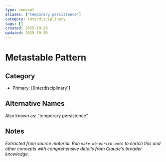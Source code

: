 ```yaml
---
type: concept
aliases: ["temporary persistence"]
category: interdisciplinary
tags: []
created: 2025-10-20
updated: 2025-10-20
---
```


# Metastable Pattern

## Category

- Primary: [[Interdisciplinary]]

## Alternative Names

Also known as: "temporary persistence"

## Notes

*Extracted from source material. Run `make kb-enrich-auto` to enrich this and other concepts with comprehensive details from Claude's broader knowledge.*
